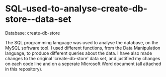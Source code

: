 # SQL-used-to-analyse-create-db-store--data-set
Database: create-db-store

The SQL programming language was used to analyse the database, on the MySQL software tool.
I used different functions, from the Data Manipulation language, to produce different queries about the data.
I have also made changes to the original 'create-db-store' data set, and justified my changes on each code line and on a seperate Microsoft Word document (all attached in this repository).
